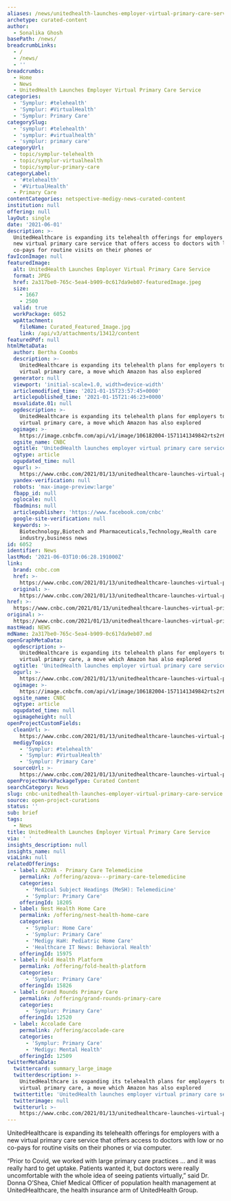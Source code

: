 ```yaml
---
aliases: /news/unitedhealth-launches-employer-virtual-primary-care-service
archetype: curated-content
author:
  - Sonalika Ghosh
basePath: /news/
breadcrumbLinks:
  - /
  - /news/
  - ''
breadcrumbs:
  - Home
  - News
  - UnitedHealth Launches Employer Virtual Primary Care Service
categories:
  - 'Symplur: #telehealth'
  - 'Symplur: #VirtualHealth'
  - 'Symplur: Primary Care'
categorySlug:
  - 'symplur: #telehealth'
  - 'symplur: #virtualhealth'
  - 'symplur: primary care'
categoryUrl:
  - topic/symplur-telehealth
  - topic/symplur-virtualhealth
  - topic/symplur-primary-care
categoryLabel:
  - '#telehealth'
  - '#VirtualHealth'
  - Primary Care
contentCategories: netspective-medigy-news-curated-content
institution: null
offering: null
layOut: single
date: '2021-06-01'
description: >-
  UnitedHealthcare is expanding its telehealth offerings for employers with a
  new virtual primary care service that offers access to doctors with low or no
  co-pays for routine visits on their phones or 
favIconImage: null
featuredImage:
  alt: UnitedHealth Launches Employer Virtual Primary Care Service
  format: JPEG
  href: 2a317be0-765c-5ea4-b909-0c617da9eb07-featuredImage.jpeg
  size:
    - 1667
    - 2500
  valid: true
  workPackage: 6052
  wpAttachment:
    fileName: Curated_Featured_Image.jpg
    link: /api/v3/attachments/13412/content
featuredPdf: null
htmlMetaData:
  author: Bertha Coombs
  description: >-
    UnitedHealthcare is expanding its telehealth plans for employers to include
    virtual primary care, a move which Amazon has also explored 
  generator: null
  viewport: 'initial-scale=1.0, width=device-width'
  articlemodified_time: '2021-01-15T23:57:45+0000'
  articlepublished_time: '2021-01-15T21:46:23+0000'
  msvalidate.01: null
  ogdescription: >-
    UnitedHealthcare is expanding its telehealth plans for employers to include
    virtual primary care, a move which Amazon has also explored 
  ogimage: >-
    https://image.cnbcfm.com/api/v1/image/106182004-1571141349842rts2r6n1.jpg?v=1571141450
  ogsite_name: CNBC
  ogtitle: 'UnitedHealth launches employer virtual primary care service '
  ogtype: article
  ogupdated_time: null
  ogurl: >-
    https://www.cnbc.com/2021/01/13/unitedhealthcare-launches-virtual-primary-care-for-employer-plans-.html
  yandex-verification: null
  robots: 'max-image-preview:large'
  fbapp_id: null
  oglocale: null
  fbadmins: null
  articlepublisher: 'https://www.facebook.com/cnbc'
  google-site-verification: null
  keywords: >-
    Biotechnology,Biotech and Pharmaceuticals,Technology,Health care
    industry,business news
id: 6052
identifier: News
lastMod: '2021-06-03T10:06:28.191000Z'
link:
  brand: cnbc.com
  href: >-
    https://www.cnbc.com/2021/01/13/unitedhealthcare-launches-virtual-primary-care-for-employer-plans-.html
  original: >-
    https://www.cnbc.com/2021/01/13/unitedhealthcare-launches-virtual-primary-care-for-employer-plans-.html
href: >-
  https://www.cnbc.com/2021/01/13/unitedhealthcare-launches-virtual-primary-care-for-employer-plans-.html
original: >-
  https://www.cnbc.com/2021/01/13/unitedhealthcare-launches-virtual-primary-care-for-employer-plans-.html
mastHead: NEWS
mdName: 2a317be0-765c-5ea4-b909-0c617da9eb07.md
openGraphMetaData:
  ogdescription: >-
    UnitedHealthcare is expanding its telehealth plans for employers to include
    virtual primary care, a move which Amazon has also explored 
  ogtitle: 'UnitedHealth launches employer virtual primary care service '
  ogurl: >-
    https://www.cnbc.com/2021/01/13/unitedhealthcare-launches-virtual-primary-care-for-employer-plans-.html
  ogimage: >-
    https://image.cnbcfm.com/api/v1/image/106182004-1571141349842rts2r6n1.jpg?v=1571141450
  ogsite_name: CNBC
  ogtype: article
  ogupdated_time: null
  ogimageheight: null
openProjectCustomFields:
  cleanUrl: >-
    https://www.cnbc.com/2021/01/13/unitedhealthcare-launches-virtual-primary-care-for-employer-plans-.html
  medigyTopics:
    - 'Symplur: #telehealth'
    - 'Symplur: #VirtualHealth'
    - 'Symplur: Primary Care'
  sourceUrl: >-
    https://www.cnbc.com/2021/01/13/unitedhealthcare-launches-virtual-primary-care-for-employer-plans-.html
openProjectWorkPackageType: Curated Content
searchCategory: News
slug: cnbc-unitedhealth-launches-employer-virtual-primary-care-service
source: open-project-curations
status: ''
sub: brief
tags:
  - News
title: UnitedHealth Launches Employer Virtual Primary Care Service
via: ' '
insights_description: null
insights_name: null
viaLink: null
relatedOfferings:
  - label: AZOVA - Primary Care Telemedicine
    permalink: /offering/azova---primary-care-telemedicine
    categories:
      - 'Medical Subject Headings (MeSH): Telemedicine'
      - 'Symplur: Primary Care'
    offeringId: 18205
  - label: Nest Health Home Care
    permalink: /offering/nest-health-home-care
    categories:
      - 'Symplur: Home Care'
      - 'Symplur: Primary Care'
      - 'Medigy HaH: Pediatric Home Care'
      - 'Healthcare IT News: Behavioral Health'
    offeringId: 15975
  - label: Fold Health Platform
    permalink: /offering/fold-health-platform
    categories:
      - 'Symplur: Primary Care'
    offeringId: 15826
  - label: Grand Rounds Primary Care
    permalink: /offering/grand-rounds-primary-care
    categories:
      - 'Symplur: Primary Care'
    offeringId: 12520
  - label: Accolade Care
    permalink: /offering/accolade-care
    categories:
      - 'Symplur: Primary Care'
      - 'Medigy: Mental Health'
    offeringId: 12509
twitterMetaData:
  twittercard: summary_large_image
  twitterdescription: >-
    UnitedHealthcare is expanding its telehealth plans for employers to include
    virtual primary care, a move which Amazon has also explored 
  twittertitle: 'UnitedHealth launches employer virtual primary care service '
  twitterimage: null
  twitterurl: >-
    https://www.cnbc.com/2021/01/13/unitedhealthcare-launches-virtual-primary-care-for-employer-plans-.html
---
```

<p>UnitedHealthcare is expanding its telehealth offerings for employers with a new virtual primary care service that offers access to doctors with low or no co-pays for routine visits on their phones or via computer.</p><p>“Prior to Covid, we worked with large primary care practices … and it was really hard to get uptake. Patients wanted it, but doctors were really uncomfortable with the whole idea of seeing patients virtually,” said Dr. Donna O’Shea, Chief Medical Officer of population health management at UnitedHealthcare, the health insurance arm of UnitedHealth Group.</p>